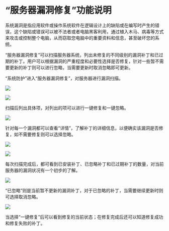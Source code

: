 # “服务器漏洞修复”功能说明

系统漏洞是指应用软件或操作系统软件在逻辑设计上的缺陷或在编写时产生的错误，这个缺陷或错误可以被不法者或者电脑黑客利用，通过植入木马、病毒等方式来攻击或控制整个电脑，从而窃取您电脑中的重要资料和信息，甚至破坏您的系统。

“服务器漏洞修复”可以扫描服务器系统，列出未修复的不同级别的漏洞补丁和已过期的补丁。用户可以根据漏洞的严重程度和必要性选择是否修复，针对一些暂不需要更新的补丁则可以进行忽略，当需要更新时取消忽略即可更新。

“系统防护”进入“服务器漏洞修复”，对服务器进行漏洞扫描。

![](../.gitbook/assets/f2201.png)

![](../.gitbook/assets/f2202.png)

扫描后列出具体项，对列出的项可以进行一键修复和一键忽略。

![](../.gitbook/assets/f2203.png)

针对每一个漏洞都可以查看“详情”，了解补丁的详细信息，以便确实该漏洞是否修复，如不需要修复则可以选择忽略。

![](../.gitbook/assets/f2204.png)

![](../.gitbook/assets/f2205.png)

每次扫描完成后，都可看到已安装补丁、已忽略补丁和已过期补丁的数量，对当前服务器的漏洞状况有一个初步的了解。

![](../.gitbook/assets/f2206.png)

“已忽略”则是当前暂不更新的漏洞补丁，对于已忽略的补丁，当需要继续更新时则可选择取消忽略。

![](../.gitbook/assets/f2207.png)

当选择“一键修复”后可以看到修复的当前状态；在修复完成后还可以知道修复成功和修复失败的补丁。
